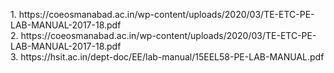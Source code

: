 
<p>
1.	https://coeosmanabad.ac.in/wp-content/uploads/2020/03/TE-ETC-PE-LAB-MANUAL-2017-18.pdf <br>
2.	https://coeosmanabad.ac.in/wp-content/uploads/2020/03/TE-ETC-PE-LAB-MANUAL-2017-18.pdf <br>
3.	https://hsit.ac.in/dept-doc/EE/lab-manual/15EEL58-PE-LAB-MANUAL.pdf <br>
</p>
